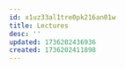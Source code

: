 ```yaml
---
id: x1uz33al1tre0pk216an01w
title: Lectures
desc: ''
updated: 1736202436936
created: 1736202411898
---
```

